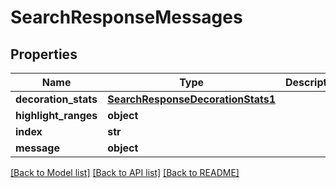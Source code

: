 # SearchResponseMessages

## Properties
Name | Type | Description | Notes
------------ | ------------- | ------------- | -------------
**decoration_stats** | [**SearchResponseDecorationStats1**](SearchResponseDecorationStats1.md) |  | [optional] 
**highlight_ranges** | **object** |  | [optional] 
**index** | **str** |  | [optional] 
**message** | **object** |  | [optional] 

[[Back to Model list]](../README.md#documentation-for-models) [[Back to API list]](../README.md#documentation-for-api-endpoints) [[Back to README]](../README.md)



